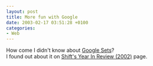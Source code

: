 ```yaml
---
layout: post
title: More fun with Google
date: 2003-02-17 03:51:28 +0100
categories:
- Web
---
```

<p>How come I didn't know about <a href="http://labs.google.com/sets" title="Try it out!">Google Sets</a>?<br />
I found out about it on <a href="http://www.shift.com/content/10.5/432/1.html" title="Cool stuff!">Shift's Year In Review (2002)</a> page.</p>

